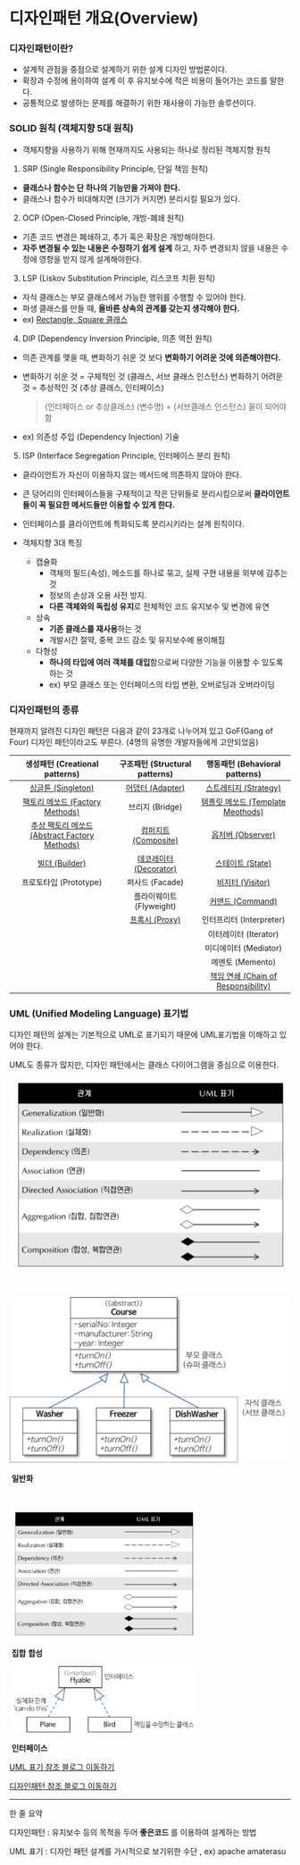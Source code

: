 # 디자인패턴 개요(Overview)

### 디자인패턴이란?

- 설계적 관점을 중점으로 설계하기 위한 설계 디자인 방법론이다.
- 확장과 수정에 용이하여 설계 이 후 유지보수에 적은 비용이 들어가는 코드를 말한다.
- 공통적으로 발생하는 문제를 해결하기 위한 재사용이 가능한 솔루션이다.



### SOLID 원칙 (객체지향 5대 원칙)

- 객체지향을 사용하기 위해 현재까지도 사용되는 하나로 정리된 객체지향 원칙

  

1.  SRP (Single Responsibility Principle, 단일 책임 원칙)

   - **클래스나 함수는 단 하나의 기능만을 가져야 한다.**
   - 클래스나 함수가 비대해지면 (크기가 커지면) 분리시킬 필요가 있다.

2.  OCP (Open-Closed Principle, 개방-폐쇄 원칙)

   - 기존 코드 변경은 폐쇄하고, 추가 혹은 확장은 개방해야한다.
   - **자주 변경될 수 있는 내용은 수정하기 쉽게 설계** 하고, 자주 변경되지 않을 내용은 수정에 영향을 받지 않게 설계해야한다.

3.  LSP (Liskov Substitution Principle, 리스코프 치환 원칙)

   - 자식 클래스는 부모 클래스에서 가능한 행위를 수행할 수 있어야 한다.
   - 파생 클래스를 만들 때, **올바른 상속의 관계를 갖는지 생각해야 한다.**
   - ex) [Rectangle, Square 클래스](https://nesoy.github.io/articles/2018-03/LSP)

4.  DIP (Dependency Inversion Principle, 의존 역전 원칙)

   - 의존 관계를 맺을 때, 변화하기 쉬운 것 보다 **변화하기 어려운 것에 의존해야한다.**

   - 변화하기 쉬운 것 = 구체적인 것 (클래스, 서브 클래스 인스턴스)
     변화하기 어려운 것 = 추상적인 것 (추상 클래스, 인터페이스)

     > (인터페이스 or 추상클래스) (변수명) = (서브클래스 인스턴스) 꼴이 되어야 함

   - ex) 의존성 주입 (Dependency Injection) 기술

5.  ISP (Interface Segregation Principle, 인터페이스 분리 원칙)

   - 클라이언트가 자신이 이용하지 않는 메서드에 의존하지 않아야 한다.
   - 큰 덩어리의 인터페이스들을 구체적이고 작은 단위들로 분리시킴으로써 **클라이언트들이 꼭 필요한 메서드들만 이용할 수 있게 한다.**
   - 인터페이스를 클라이언트에 특화되도록 분리시키라는 설계 원칙이다.

- 객체지향 3대 특징
  - 캡슐화
    - 객체의 필드(속성), 메소드를 하나로 묶고, 실제 구현 내용을 외부에 감추는 것
    - 정보의 손상과 오용 사전 방지.
    - **다른 객체와의 독립성 유지**로 전체적인 코드 유지보수 및 변경에 유연
  - 상속
    - **기존 클래스를 재사용**하는 것
    - 개발시간 절약, 중복 코드 감소 및 유지보수에 용이해짐
  - 다형성
    - **하나의 타입에 여러 객체를 대입**함으로써 다양한 기능을 이용할 수 있도록 하는 것
    - ex) 부모 클래스 또는 인터페이스의 타입 변환, 오버로딩과 오버라이딩



### 디자인패턴의 종류

현재까지 알려진 디자인 패턴은 다음과 같이 23개로 나누어져 있고 GoF(Gang of Four) 디자인 패턴이라고도 부른다. (4명의 유명한 개발자들에게 고안되었음)

|              생성패턴 **(Creational patterns)**              |              구조패턴 **(Structural patterns)**              |              행동패턴 **(Behavioral patterns)**              |
| :----------------------------------------------------------: | :----------------------------------------------------------: | :----------------------------------------------------------: |
| [싱글톤 (Singleton)](https://dailyheumsi.tistory.com/149?category=855210) | [어댑터 (Adapter)](https://dailyheumsi.tistory.com/189?category=855210) | [스트레티지 (Strategy)](https://dailyheumsi.tistory.com/209?category=855210) |
| [팩토리 메쏘드 (Factory Methods)](https://dailyheumsi.tistory.com/150?category=855210) |                       브리지 (Bridge)                        | [템플릿 메쏘드 (Template Meothods)](https://dailyheumsi.tistory.com/210?category=855210) |
| [추상 팩토리 메쏘드 (Abstract Factory Methods)](https://dailyheumsi.tistory.com/188?category=855210) | [컴퍼지트 (Composite)](https://dailyheumsi.tistory.com/193?category=855210) | [옵저버 (Observer)](https://dailyheumsi.tistory.com/211?category=855210) |
| [빌더 (Builder)](https://dailyheumsi.tistory.com/187?category=855210) | [데코레이터 (Decorator)](https://dailyheumsi.tistory.com/198?category=855210) | [스테이트 (State)](https://dailyheumsi.tistory.com/212?category=855210) |
|                    프로토타입 (Prototype)                    |                       퍼사드 (Facade)                        | [비지터 (Visitor)](https://dailyheumsi.tistory.com/216?category=855210) |
|                                                              |                   플라이웨이트 (Flyweight)                   | [커맨드 (Command)](https://dailyheumsi.tistory.com/217?category=855210) |
|                                                              | [프록시 (Proxy)](https://dailyheumsi.tistory.com/201?category=855210) |                   인터프리터 (Interpreter)                   |
|                                                              |                                                              |                    이터레이터 (Iterator)                     |
|                                                              |                                                              |                    미디에이터 (Mediator)                     |
|                                                              |                                                              |                       메멘토 (Memento)                       |
|                                                              |                                                              | [책임 연쇄 (Chain of Responsibility)](https://dailyheumsi.tistory.com/213?category=855210) |



### UML (Unified Modeling Language) 표기법

디자인 패턴의 설계는 기본적으로 UML로 표기되기 때문에 UML표기법을 이해하고 있어야 한다.

UML도 종류가 많지만, 디자인 패턴에서는 클래스 다이어그램을 중심으로 이용한다.

![디자인패턴개요-1](https://raw.githubusercontent.com/Songwonseok/CS-Study/main/DesignPattern/images/%EB%94%94%EC%9E%90%EC%9D%B8%ED%8C%A8%ED%84%B4%EA%B0%9C%EC%9A%94-1.png)

​																		

 

​                          <img src="https://raw.githubusercontent.com/Songwonseok/CS-Study/main/DesignPattern/images/%EB%94%94%EC%9E%90%EC%9D%B8%ED%8C%A8%ED%84%B4%EA%B0%9C%EC%9A%94-2.png" alt="디자인패턴개요-2" style="zoom: 50%;" />

​																		       		**일반화**

​	 

<img src="https://raw.githubusercontent.com/Songwonseok/CS-Study/main/DesignPattern/images/%EB%94%94%EC%9E%90%EC%9D%B8%ED%8C%A8%ED%84%B4%EA%B0%9C%EC%9A%94-1.png" alt="디자인패턴개요-3" style="zoom: 33%;" />



​			 								  	**집합**						                 				**합성**



<img src="https://raw.githubusercontent.com/Songwonseok/CS-Study/main/DesignPattern/images/%EB%94%94%EC%9E%90%EC%9D%B8%ED%8C%A8%ED%84%B4%EA%B0%9C%EC%9A%94-4.png" alt="디자인패턴개요-4" style="zoom:33%;" />

​																			**인터페이스**

[UML 표기 참조 블로그 이동하기](https://gmlwjd9405.github.io/2018/07/04/class-diagram.html)

[디자인패턴 참조 블로그 이동하기](https://dailyheumsi.tistory.com/148#3.-%EB%94%94%EC%9E%90%EC%9D%B8-%ED%8C%A8%ED%84%B4%EC%9D%98-%EC%A2%85%EB%A5%98)

<hr>

한 줄 요약

디자인패턴 : 유지보수 등의 목적을 두어 **좋은코드** 를 이용하여 설계하는 방법

UML 표기 : 디자인 패턴 설계를 가시적으로 보기위한 수단 , ex) apache amaterasu

